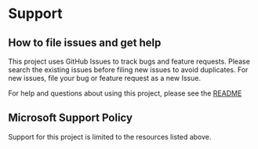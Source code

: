 # Support

## How to file issues and get help  

This project uses GitHub Issues to track bugs and feature requests. Please search the existing issues before filing new issues to avoid duplicates.  For new issues, file your bug or feature request as a new Issue.

For help and questions about using this project, please see the [README](README.MD)

## Microsoft Support Policy  

Support for this project is limited to the resources listed above.
